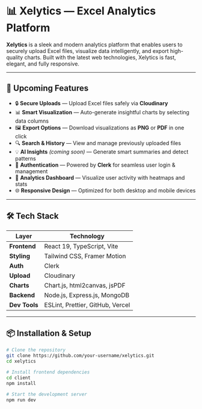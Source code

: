 # 📊 Xelytics — Excel Analytics Platform

**Xelytics** is a sleek and modern analytics platform that enables users to securely upload Excel files, visualize data intelligently, and export high-quality charts. Built with the latest web technologies, Xelytics is fast, elegant, and fully responsive.

---

## 🚀 Upcoming Features

- 🔒 **Secure Uploads** — Upload Excel files safely via **Cloudinary**
- 📊 **Smart Visualization** — Auto-generate insightful charts by selecting data columns
- 🖼️ **Export Options** — Download visualizations as **PNG** or **PDF** in one click
- 🔍 **Search & History** — View and manage previously uploaded files
- 💡 **AI Insights** *(coming soon)* — Generate smart summaries and detect patterns
- 🔐 **Authentication** — Powered by **Clerk** for seamless user login & management
- 📅 **Analytics Dashboard** — Visualize user activity with heatmaps and stats
- 🌐 **Responsive Design** — Optimized for both desktop and mobile devices

---

## 🛠️ Tech Stack

| Layer        | Technology                          |
|--------------|-------------------------------------|
| **Frontend** | React 19, TypeScript, Vite          |
| **Styling**  | Tailwind CSS, Framer Motion         |
| **Auth**     | Clerk                               |
| **Upload**   | Cloudinary                          |
| **Charts**   | Chart.js, html2canvas, jsPDF        |
| **Backend**  | Node.js, Express.js, MongoDB        |
| **Dev Tools**| ESLint, Prettier, GitHub, Vercel    |

---

## 📦 Installation & Setup

```bash
# Clone the repository
git clone https://github.com/your-username/xelytics.git
cd xelytics

# Install frontend dependencies
cd client
npm install

# Start the development server
npm run dev
